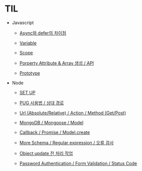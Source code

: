# TIL

- Javascript

  - [Async와 defer의 차이점](/Users/kimjaeyeong/Documents/TIL/211220.md)

  - [Variable](/Users/kimjaeyeong/Documents/TIL/211221.md)

  - [Scope](/Users/kimjaeyeong/Documents/TIL/211222.md)

  - [Porperty Attribute & Array 생성 / API](/Users/kimjaeyeong/Documents/TIL/211223.md)

  - [Prototype](/Users/kimjaeyeong/Documents/TIL/211227.md)

- Node

  - [SET UP](/Users/kimjaeyeong/Documents/TIL/211225.md)

  - [PUG 사용법 / 상대 경로](/Users/kimjaeyeong/Documents/TIL/220101.md)

  - [Url (Absolute/Relative) / Action / Method (Get/Post)](/Users/kimjaeyeong/Documents/TIL/220102.md)

  - [MongoDB / Mongoose / Model](/Users/kimjaeyeong/Documents/TIL/220103.md)

  - [Callback / Promise / Model.create](/Users/kimjaeyeong/Documents/TIL/220104.md)

  - [More Schema / Regular expression / 오류 검사](/Users/kimjaeyeong/Documents/TIL/220105.md)

  - [Object update 전 처리 작업](/Users/kimjaeyeong/Documents/TIL/220106.md)

  - [Password Authentication / Form Validation / Status Code](/Users/kimjaeyeong/Documents/TIL/220107.md)
